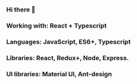 ### Hi there 👋

### Working with: React + Typescript
### Languages: JavaScript, ES6+, Typescript
### Libraries: React, Redux+, Node, Express.
### UI libraries: Material UI, Ant-design
              
